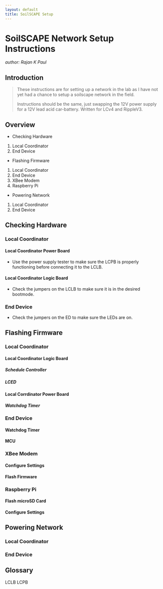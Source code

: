 ```yaml
---
layout: default
title: SoilSCAPE Setup
---
```


# SoilSCAPE Network Setup Instructions
*author: Rajan K Paul*

## Introduction
> These instructions are for setting up a network in the lab as I have not yet had a chance to setup a soilscape network in the field.
>
> Instructions should be the same, just swapping the 12V power supply for a 12V lead acid car-battery. Written for LCv4 and RippleV3.

## Overview
* Checking Hardware
1.  Local Coordinator
2.  End Device
* Flashing Firmware
1.  Local Coordinator
2.  End Device
3.  XBee Modem
4.  Raspberry Pi
* Powering Network
1.  Local Coordinator
2.  End Device

## Checking Hardware

### Local Coordinator

#### Local Coordinator Power Board
* Use the power supply tester to make sure the LCPB is properly functioning before connecting it to the LCLB.

#### Local Coordinator Logic Board
* Check the jumpers on the LCLB to make sure it is in the desired bootmode.

### End Device
* Check the jumpers on the ED to make sure the LEDs are on.

## Flashing Firmware

### Local Coordinator

#### Local Coordinator Logic Board

##### Schedule Controller

##### LCED

#### Local Corrdinator Power Board

##### Watchdog Timer

### End Device

#### Watchdog Timer

#### MCU

### XBee Modem

#### Configure Settings

#### Flash Firmware

### Raspberry Pi

#### Flash microSD Card

#### Configure Settings

## Powering Network

### Local Coordinator


### End Device


## Glossary
LCLB
LCPB
